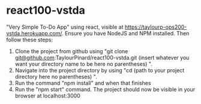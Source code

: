 # react100-vstda
"Very Simple To-Do App" using react, visible at https://taylourp-ops200-vstda.herokuapp.com/. 
Ensure you have NodeJS and NPM installed. Then follow these steps:
1. Clone the project from github using "git clone git@github.com:TaylourPinard/react100-vstda.git (insert whatever you want your directory name to be here no parentheses) ". 
2. Navigate into the project directory by using "cd (path to your project directory here no parentheses) ". 
3. Run the command "npm install" and when that finishes
4. Run the "npm start" command. The project should now be visible in your browser at localhost:3000
